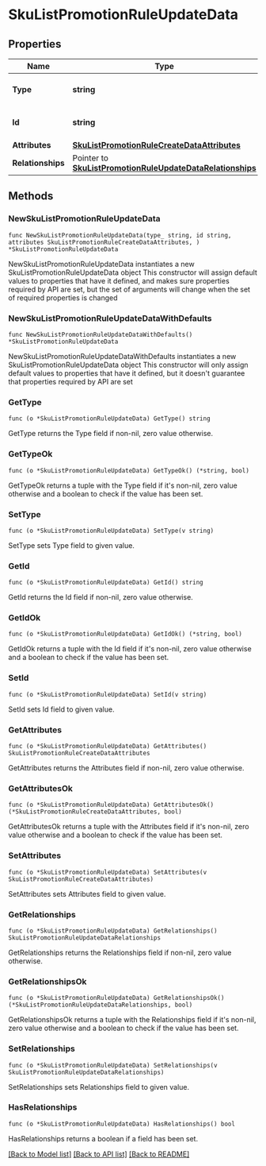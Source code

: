 # SkuListPromotionRuleUpdateData

## Properties

Name | Type | Description | Notes
------------ | ------------- | ------------- | -------------
**Type** | **string** | The resource&#39;s type | 
**Id** | **string** | The resource&#39;s id | 
**Attributes** | [**SkuListPromotionRuleCreateDataAttributes**](SkuListPromotionRuleCreateDataAttributes.md) |  | 
**Relationships** | Pointer to [**SkuListPromotionRuleUpdateDataRelationships**](SkuListPromotionRuleUpdateDataRelationships.md) |  | [optional] 

## Methods

### NewSkuListPromotionRuleUpdateData

`func NewSkuListPromotionRuleUpdateData(type_ string, id string, attributes SkuListPromotionRuleCreateDataAttributes, ) *SkuListPromotionRuleUpdateData`

NewSkuListPromotionRuleUpdateData instantiates a new SkuListPromotionRuleUpdateData object
This constructor will assign default values to properties that have it defined,
and makes sure properties required by API are set, but the set of arguments
will change when the set of required properties is changed

### NewSkuListPromotionRuleUpdateDataWithDefaults

`func NewSkuListPromotionRuleUpdateDataWithDefaults() *SkuListPromotionRuleUpdateData`

NewSkuListPromotionRuleUpdateDataWithDefaults instantiates a new SkuListPromotionRuleUpdateData object
This constructor will only assign default values to properties that have it defined,
but it doesn't guarantee that properties required by API are set

### GetType

`func (o *SkuListPromotionRuleUpdateData) GetType() string`

GetType returns the Type field if non-nil, zero value otherwise.

### GetTypeOk

`func (o *SkuListPromotionRuleUpdateData) GetTypeOk() (*string, bool)`

GetTypeOk returns a tuple with the Type field if it's non-nil, zero value otherwise
and a boolean to check if the value has been set.

### SetType

`func (o *SkuListPromotionRuleUpdateData) SetType(v string)`

SetType sets Type field to given value.


### GetId

`func (o *SkuListPromotionRuleUpdateData) GetId() string`

GetId returns the Id field if non-nil, zero value otherwise.

### GetIdOk

`func (o *SkuListPromotionRuleUpdateData) GetIdOk() (*string, bool)`

GetIdOk returns a tuple with the Id field if it's non-nil, zero value otherwise
and a boolean to check if the value has been set.

### SetId

`func (o *SkuListPromotionRuleUpdateData) SetId(v string)`

SetId sets Id field to given value.


### GetAttributes

`func (o *SkuListPromotionRuleUpdateData) GetAttributes() SkuListPromotionRuleCreateDataAttributes`

GetAttributes returns the Attributes field if non-nil, zero value otherwise.

### GetAttributesOk

`func (o *SkuListPromotionRuleUpdateData) GetAttributesOk() (*SkuListPromotionRuleCreateDataAttributes, bool)`

GetAttributesOk returns a tuple with the Attributes field if it's non-nil, zero value otherwise
and a boolean to check if the value has been set.

### SetAttributes

`func (o *SkuListPromotionRuleUpdateData) SetAttributes(v SkuListPromotionRuleCreateDataAttributes)`

SetAttributes sets Attributes field to given value.


### GetRelationships

`func (o *SkuListPromotionRuleUpdateData) GetRelationships() SkuListPromotionRuleUpdateDataRelationships`

GetRelationships returns the Relationships field if non-nil, zero value otherwise.

### GetRelationshipsOk

`func (o *SkuListPromotionRuleUpdateData) GetRelationshipsOk() (*SkuListPromotionRuleUpdateDataRelationships, bool)`

GetRelationshipsOk returns a tuple with the Relationships field if it's non-nil, zero value otherwise
and a boolean to check if the value has been set.

### SetRelationships

`func (o *SkuListPromotionRuleUpdateData) SetRelationships(v SkuListPromotionRuleUpdateDataRelationships)`

SetRelationships sets Relationships field to given value.

### HasRelationships

`func (o *SkuListPromotionRuleUpdateData) HasRelationships() bool`

HasRelationships returns a boolean if a field has been set.


[[Back to Model list]](../README.md#documentation-for-models) [[Back to API list]](../README.md#documentation-for-api-endpoints) [[Back to README]](../README.md)


